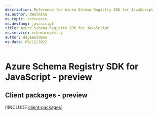 ```yaml
---
description: Reference for Azure Schema Registry SDK for JavaScript
ms.author: dealmaha
ms.topic: reference
ms.devlang: javascript
title: Azure Schema Registry SDK for JavaScript
ms.service: schemaregistry
author: deyaaeldeen
ms.data: 09/12/2022
---
```

# Azure Schema Registry SDK for JavaScript - preview

## Client packages - preview
[!INCLUDE [client-packages](schema-registry-client-index.md)]